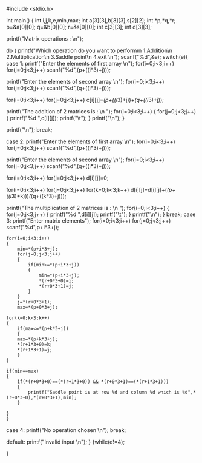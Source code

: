 #include <stdio.h>

int main()
{ 
int i,j,k,e,min,max;
int a[3][3],b[3][3],s[2][2];
int *p,*q,*r;
p=&a[0][0];
q=&b[0][0];
r=&s[0][0];
int c[3][3]; 
int d[3][3];

printf("Matrix operations : \n");

do
{
printf("Which operation do you want to perform\n 1.Addition\n 2.Multiplication\n 3.Saddle point\n 4.exit \n");
scanf("%d",&e);
switch(e){
case 1:
printf("Enter the elements of first array \n");
for(i=0;i<3;i++)
for(j=0;j<3;j++)
scanf("%d",(p+((i*3)+j)));
    
printf("Enter the elements of second array \n");
for(i=0;i<3;i++)
for(j=0;j<3;j++)
scanf("%d",(q+((i*3)+j)));

for(i=0;i<3;i++)
for(j=0;j<3;j++)
c[i][j]=*(p+((i*3)+j))+*(q+((i*3)+j));

printf("The addition of 2 matrices is : \n ");
 for(i=0;i<3;i++)
{
    for(j=0;j<3;j++)
    {
        printf("%d ",c[i][j]);
        printf("\t");
    }
   printf("\n");
}

printf("\n");
break;

case 2:
printf("Enter the elements of first array \n");
for(i=0;i<3;i++)
for(j=0;j<3;j++)
scanf("%d",(p+((i*3)+j)));
    
printf("Enter the elements of second array \n");
for(i=0;i<3;i++)
for(j=0;j<3;j++)
scanf("%d",(q+((i*3)+j)));

for(i=0;i<3;i++)
for(j=0;j<3;j++)
d[i][j]=0;

for(i=0;i<3;i++)
for(j=0;j<3;j++)
for(k=0;k<3;k++)
d[i][j]=d[i][j]+(*(p+((i*3)+k)))*(*(q+((k*3)+j)));

 printf("The multiplication of 2 matrices is : \n ");
 for(i=0;i<3;i++)
{
    for(j=0;j<3;j++)
    {
        printf("%d ",d[i][j]);
        printf("\t");
    }
   printf("\n");
}
break;
case 3:
 printf("Enter matrix elements");
    for(i=0;i<3;i++)
    for(j=0;j<3;j++)
    scanf("%d",p+i*3+j);
    
    for(i=0;i<3;i++)
    {
        min=*(p+i*3+j);
        for(j=0;j<3;j++)
        {
            if(min>=*(p+i*3+j))
            {
                min=*(p+i*3+j);
                *(r+0*3+0)=i;
                *(r+0*3+1)=j;
            }
        }
        j=*(r+0*3+1);
        max=*(p+0*3+j);
    
    for(k=0;k<3;k++)
    {
        if(max<=*(p+k*3+j))
        {
        max=*(p+k*3+j);
        *(r+1*3+0)=k;
        *(r+1*3+1)=j;
        }
    }
    
    if(min==max)
    {
        if(*(r+0*3+0)==(*(r+1*3+0)) && *(r+0*3+1)==(*(r+1*3+1)))
        {
            printf("Saddle point is at row %d and column %d which is %d",*(r+0*3+0),*(r+0*3+1),min);
        }
     
    }
    }
case 4:
printf("No operation chosen \n");
break;

default:
printf("Invalid input \n");
}
}while(e!=4);

}
